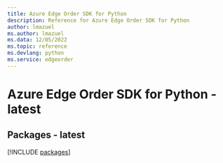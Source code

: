 ```yaml
---
title: Azure Edge Order SDK for Python
description: Reference for Azure Edge Order SDK for Python
author: lmazuel
ms.author: lmazuel
ms.data: 12/05/2022
ms.topic: reference
ms.devlang: python
ms.service: edgeorder
---
```

# Azure Edge Order SDK for Python - latest
## Packages - latest
[!INCLUDE [packages](edge-order-index.md)]